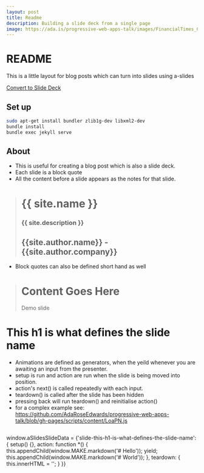 ```yaml
---
layout: post
title: Readme
description: Building a slide deck from a single page
image: https://ada.is/progressive-web-apps-talk/images/FinancialTimes_G-FTUS_Balloon_LordMayorsAppeal.jpg
---
```


<!-- Define slide animation generators -->

<script>
window.aSlidesSlideData = [];
</script>

<!-- contents -->

# README

This is a little layout for blog posts which can turn into slides using a-slides

<!-- Link to trigger conversion script -->
[Convert to Slide Deck](#aslides)

## Set up

```bash
sudo apt-get install bundler zlib1g-dev libxml2-dev
bundle install
bundle exec jekyll serve
```

## About

* This is useful for creating a blog post which is also a slide deck.
* Each slide is a block quote
* All the content before a slide appears as the notes for that slide.


<!-- This slide uses information from _config.yml -->
<blockquote class="dark" id="splash-slide" style="background-image: url('images/patter.svg');">
<h1>{{ site.name }}</h1>
<div class="labs-logo"></div>
<h3>{{ site.description }}</h3>
<h2>{{site.author.name}} - {{site.author.company}}</h2>
</blockquote>

* Block quotes can also be defined short hand as well

> # Content Goes Here
> Demo slide

# This h1 is what defines the slide name

* Animations are defined as generators, when the yeild whenever you are awaiting an input from the presenter.
* setup is run and action are run when the slide is being moved into position.
* action's next() is called repeatedly with each input.
* teardown() is called after the slide has been hidden
* pressing back will run teardown() and reinitialise action()
* for a complex example see: https://github.com/AdaRoseEdwards/progressive-web-apps-talk/blob/gh-pages/scripts/content/LoaPN.js

>```javascript
window.aSlidesSlideData = {'slide-this-h1-is-what-defines-the-slide-name': {
	setup() {},
	action: function *() {
		this.appendChild(window.MAKE.markdown('# Hello'));
		yield;
		this.appendChild(window.MAKE.markdown('# World'));
	},
	teardown: {
		this.innerHTML = '';
	}
}}
>```
